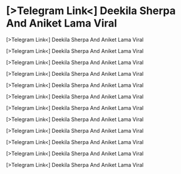 # [>Telegram Link<] Deekila Sherpa And Aniket Lama Viral

[>Telegram Link<] Deekila Sherpa And Aniket Lama Viral


[>Telegram Link<] Deekila Sherpa And Aniket Lama Viral


[>Telegram Link<] Deekila Sherpa And Aniket Lama Viral


[>Telegram Link<] Deekila Sherpa And Aniket Lama Viral


[>Telegram Link<] Deekila Sherpa And Aniket Lama Viral


[>Telegram Link<] Deekila Sherpa And Aniket Lama Viral


[>Telegram Link<] Deekila Sherpa And Aniket Lama Viral


[>Telegram Link<] Deekila Sherpa And Aniket Lama Viral


[>Telegram Link<] Deekila Sherpa And Aniket Lama Viral


[>Telegram Link<] Deekila Sherpa And Aniket Lama Viral


[>Telegram Link<] Deekila Sherpa And Aniket Lama Viral


[>Telegram Link<] Deekila Sherpa And Aniket Lama Viral
